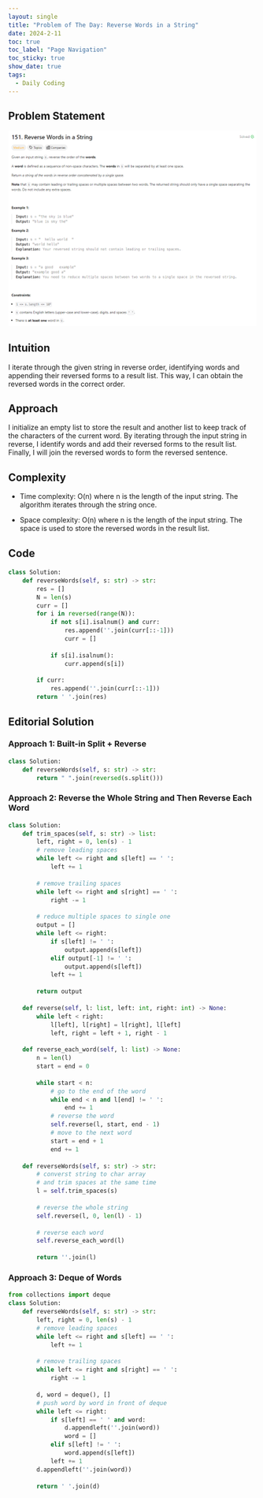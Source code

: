 ```yaml
---
layout: single
title: "Problem of The Day: Reverse Words in a String"
date: 2024-2-11
toc: true
toc_label: "Page Navigation"
toc_sticky: true
show_date: true
tags:
  - Daily Coding
---
```


## Problem Statement

[![problem-151](/assets/images/2024-02-11_14-22-46-problem-151.png)](/assets/images/2024-02-11_14-22-46-problem-151.png)

## Intuition

I iterate through the given string in reverse order, identifying words and appending their reversed forms to a result list. This way, I can obtain the reversed words in the correct order.

## Approach

I initialize an empty list to store the result and another list to keep track of the characters of the current word. By iterating through the input string in reverse, I identify words and add their reversed forms to the result list. Finally, I will join the reversed words to form the reversed sentence.

## Complexity

- Time complexity:
  O(n) where n is the length of the input string. The algorithm iterates through the string once.

- Space complexity:
  O(n) where n is the length of the input string. The space is used to store the reversed words in the result list.

## Code

```python
class Solution:
    def reverseWords(self, s: str) -> str:
        res = []
        N = len(s)
        curr = []
        for i in reversed(range(N)):
            if not s[i].isalnum() and curr:
                res.append(''.join(curr[::-1]))
                curr = []

            if s[i].isalnum():
                curr.append(s[i])

        if curr:
            res.append(''.join(curr[::-1]))
        return ' '.join(res)
```

## Editorial Solution

### Approach 1: Built-in Split + Reverse

```python
class Solution:
    def reverseWords(self, s: str) -> str:
        return " ".join(reversed(s.split()))
```

### Approach 2: Reverse the Whole String and Then Reverse Each Word

```python
class Solution:
    def trim_spaces(self, s: str) -> list:
        left, right = 0, len(s) - 1
        # remove leading spaces
        while left <= right and s[left] == ' ':
            left += 1

        # remove trailing spaces
        while left <= right and s[right] == ' ':
            right -= 1

        # reduce multiple spaces to single one
        output = []
        while left <= right:
            if s[left] != ' ':
                output.append(s[left])
            elif output[-1] != ' ':
                output.append(s[left])
            left += 1

        return output

    def reverse(self, l: list, left: int, right: int) -> None:
        while left < right:
            l[left], l[right] = l[right], l[left]
            left, right = left + 1, right - 1

    def reverse_each_word(self, l: list) -> None:
        n = len(l)
        start = end = 0

        while start < n:
            # go to the end of the word
            while end < n and l[end] != ' ':
                end += 1
            # reverse the word
            self.reverse(l, start, end - 1)
            # move to the next word
            start = end + 1
            end += 1

    def reverseWords(self, s: str) -> str:
        # converst string to char array
        # and trim spaces at the same time
        l = self.trim_spaces(s)

        # reverse the whole string
        self.reverse(l, 0, len(l) - 1)

        # reverse each word
        self.reverse_each_word(l)

        return ''.join(l)
```

### Approach 3: Deque of Words

```python
from collections import deque
class Solution:
    def reverseWords(self, s: str) -> str:
        left, right = 0, len(s) - 1
        # remove leading spaces
        while left <= right and s[left] == ' ':
            left += 1

        # remove trailing spaces
        while left <= right and s[right] == ' ':
            right -= 1

        d, word = deque(), []
        # push word by word in front of deque
        while left <= right:
            if s[left] == ' ' and word:
                d.appendleft(''.join(word))
                word = []
            elif s[left] != ' ':
                word.append(s[left])
            left += 1
        d.appendleft(''.join(word))

        return ' '.join(d)
```
